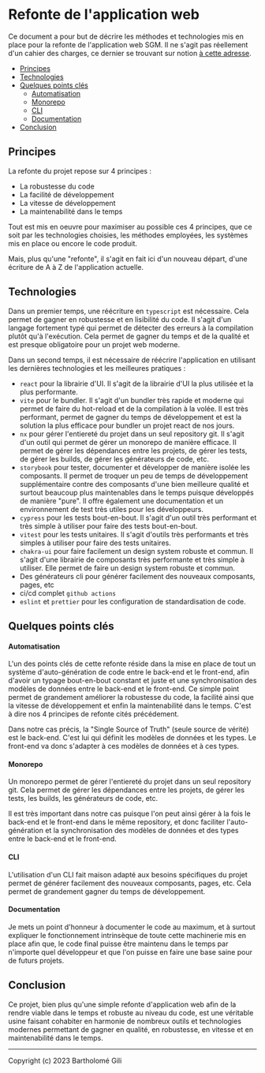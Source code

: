 # Refonte de l'application web

Ce document a pour but de décrire les méthodes et technologies mis en place pour la refonte de l'application web SGM.
Il ne s'agit pas réellement d'un cahier des charges, ce dernier se trouvant sur notion [à cette adresse](https://faceted-calendula-4a5.notion.site/SGM-045b728ee5fb4dfc93ce11d335314b7c?pvs=4).

- [Principes](#principes)
- [Technologies](#technologies)
- [Quelques points clés](#quelques-points-clés)
    - [Automatisation](#automatisation)
    - [Monorepo](#monorepo)
    - [CLI](#cli)
    - [Documentation](#documentation)
- [Conclusion](#conclusion)

## Principes

La refonte du projet repose sur 4 principes :

- La robustesse du code
- La facilité de développement
- La vitesse de développement
- La maintenabilité dans le temps

Tout est mis en oeuvre pour maximiser au possible ces 4 principes, que ce soit par les technologies choisies, les méthodes employées, les systèmes mis en place ou encore le code produit.

Mais, plus qu'une "refonte", il s'agit en fait ici d'un nouveau départ, d'une écriture de A à Z de l'application actuelle.

## Technologies

Dans un premier temps, une réécriture en `typescript` est nécessaire. Cela permet de gagner en robustesse et en lisibilité du code. Il s'agit d'un langage fortement typé qui permet de détecter des erreurs à la compilation plutôt qu'à l'exécution. Cela permet de gagner du temps et de la qualité et est presque obligatoire pour un projet web moderne.

Dans un second temps, il est nécessaire de réécrire l'application en utilisant les dernières technologies et les meilleures pratiques :
- `react` pour la librairie d'UI. Il s'agit de la librairie d'UI la plus utilisée et la plus performante.
- `vite` pour le bundler. Il s'agit d'un bundler très rapide et moderne qui permet de faire du hot-reload et de la compilation à la volée. Il est très performant, permet de gagner du temps de développement et est la solution la plus efficace pour bundler un projet react de nos jours.
- `nx` pour gérer l'entiereté du projet dans un seul repository git. Il s'agit d'un outil qui permet de gérer un monorepo de manière efficace. Il permet de gérer les dépendances entre les projets, de gérer les tests, de gérer les builds, de gérer les générateurs de code, etc.
- `storybook` pour tester, documenter et développer de manière isolée les composants. Il permet de troquer un peu de temps de développement supplémentaire contre des composants d'une bien meilleure qualité et surtout beaucoup plus maintenables dans le temps puisque développés de manière "pure". Il offre également une documentation et un environnement de test très utiles pour les développeurs.
- `cypress` pour les tests bout-en-bout. Il s'agit d'un outil très performant et très simple à utiliser pour faire des tests bout-en-bout.
- `vitest` pour les tests unitaires. Il s'agit d'outils très performants et très simples à utiliser pour faire des tests unitaires.
- `chakra-ui` pour faire facilement un design system robuste et commun. Il s'agit d'une librairie de composants très performante et très simple à utiliser. Elle permet de faire un design system robuste et commun.
- Des générateurs cli pour générer facilement des nouveaux composants, pages, etc
- ci/cd complet `github actions`
- `eslint` et `prettier` pour les configuration de standardisation de code.

## Quelques points clés

#### Automatisation

L'un des points clés de cette refonte réside dans la mise en place de tout un système d'auto-génération de code entre le back-end et le front-end, afin d'avoir un typage bout-en-bout constant et juste et une synchronisation des modèles de données entre le back-end et le front-end. Ce simple point permet de grandement améliorer la robustesse du code, la facilité ainsi que la vitesse de développement et enfin la maintenabilité dans le temps. C'est à dire nos 4 principes de refonte cités précédement.

Dans notre cas précis, la "Single Source of Truth" (seule source de vérité) est le back-end. C'est lui qui définit les modèles de données et les types. Le front-end va donc s'adapter à ces modèles de données et à ces types.

#### Monorepo

Un monorepo permet de gérer l'entiereté du projet dans un seul repository git. Cela permet de gérer les dépendances entre les projets, de gérer les tests, les builds, les générateurs de code, etc. 

Il est très important dans notre cas puisque l'on peut ainsi gérer à la fois le back-end et le front-end dans le même repository, et donc faciliter l'auto-génération et la synchronisation des modèles de données et des types entre le back-end et le front-end.

#### CLI

L'utilisation d'un CLI fait maison adapté aux besoins spécifiques du projet permet de générer facilement des nouveaux composants, pages, etc. Cela permet de grandement gagner du temps de développement.

#### Documentation

Je mets un point d'honneur à documenter le code au maximum, et à surtout expliquer le fonctionnement intrinsèque de toute cette machinerie mis en place afin que, le code final puisse être maintenu dans le temps par n'importe quel développeur et que l'on puisse en faire une base saine pour de futurs projets.

## Conclusion

Ce projet, bien plus qu'une simple refonte d'application web afin de la rendre viable dans le temps et robuste au niveau du code, est une véritable usine faisant cohabiter en harmonie de nombreux outils et technologies modernes permettant de gagner en qualité, en robustesse, en vitesse et en maintenabilité dans le temps. 

---

Copyright (c) 2023 Bartholomé Gili